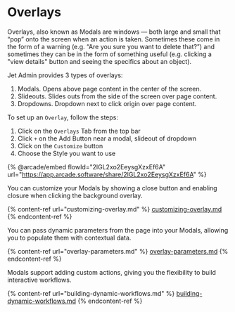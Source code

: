 # Overlays

Overlays, also known as Modals are windows — both large and small that “pop” onto the screen when an action is taken. Sometimes these come in the form of a warning (e.g. “Are you sure you want to delete that?”) and sometimes they can be in the form of something useful (e.g. clicking a "view details" button and seeing the specifics about an object).

Jet Admin provides 3 types of overlays:

1. Modals. Opens above page content in the center of the screen.
2. Slideouts. Slides outs from the side of the screen over page content.
3. Dropdowns. Dropdown next to click origin over page content.

To set up an `Overlay`, follow the steps:

1. Click on the `Overlays` Tab from the top bar
2. Click `+` on the Add Button near a modal, slideout of dropdown
3. Click on the `Customize` button
4. Choose the Style you want to use

{% @arcade/embed flowId="2lGL2xo2EeysgXzxEf6A" url="https://app.arcade.software/share/2lGL2xo2EeysgXzxEf6A" %}

You can customize your Modals by showing a close button and enabling closure when clicking the background overlay.

{% content-ref url="customizing-overlay.md" %}
[customizing-overlay.md](customizing-overlay.md)
{% endcontent-ref %}

You can pass dynamic parameters from the page into your Modals, allowing you to populate them with contextual data.

{% content-ref url="overlay-parameters.md" %}
[overlay-parameters.md](overlay-parameters.md)
{% endcontent-ref %}

Modals support adding custom actions, giving you the flexibility to build interactive workflows.

{% content-ref url="building-dynamic-workflows.md" %}
[building-dynamic-workflows.md](building-dynamic-workflows.md)
{% endcontent-ref %}
